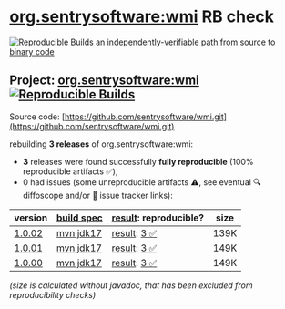 [org.sentrysoftware:wmi](https://central.sonatype.com/artifact/org.sentrysoftware/wmi/versions) RB check
=======

[![Reproducible Builds](https://reproducible-builds.org/images/logos/rb.svg) an independently-verifiable path from source to binary code](https://reproducible-builds.org/)

## Project: [org.sentrysoftware:wmi](https://central.sonatype.com/artifact/org.sentrysoftware/wmi/versions) [![Reproducible Builds](https://img.shields.io/endpoint?url=https://raw.githubusercontent.com/jvm-repo-rebuild/reproducible-central/master/content/org/sentrysoftware/wmi/badge.json)](https://github.com/jvm-repo-rebuild/reproducible-central/blob/master/content/org/sentrysoftware/wmi/README.md)

Source code: [https://github.com/sentrysoftware/wmi.git](https://github.com/sentrysoftware/wmi.git)

rebuilding **3 releases** of org.sentrysoftware:wmi:
- **3** releases were found successfully **fully reproducible** (100% reproducible artifacts :white_check_mark:),
- 0 had issues (some unreproducible artifacts :warning:, see eventual :mag: diffoscope and/or :memo: issue tracker links):

| version | [build spec](/BUILDSPEC.md) | [result](https://reproducible-builds.org/docs/jvm/): reproducible? | size |
| -- | --------- | ------ | -- |
| [1.0.02](https://central.sonatype.com/artifact/org.sentrysoftware/wmi/1.0.02/pom) | [mvn jdk17](wmi-1.0.02.buildspec) | [result](wmi-1.0.02.buildinfo): [3 :white_check_mark: ](wmi-1.0.02.buildcompare) | 139K |
| [1.0.01](https://central.sonatype.com/artifact/org.sentrysoftware/wmi/1.0.01/pom) | [mvn jdk17](wmi-1.0.01.buildspec) | [result](wmi-1.0.01.buildinfo): [3 :white_check_mark: ](wmi-1.0.01.buildcompare) | 149K |
| [1.0.00](https://central.sonatype.com/artifact/org.sentrysoftware/wmi/1.0.00/pom) | [mvn jdk17](wmi-1.0.00.buildspec) | [result](wmi-1.0.00.buildinfo): [3 :white_check_mark: ](wmi-1.0.00.buildcompare) | 149K |

<i>(size is calculated without javadoc, that has been excluded from reproducibility checks)</i>
